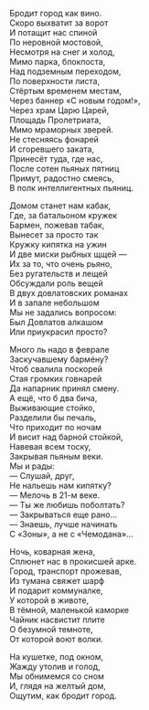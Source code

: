 Бродит город как вино.  
Скоро выхватит за ворот  
И потащит нас спиной  
По неровной мостовой,  
Несмотря на снег и холод,  
Мимо парка, блокпоста,  
Над подземным переходом,  
По поверхности листа,  
Стёртым временем местам,  
Через баннер «С новым годом!»,  
Через храм Царю Царей,  
Площадь Пролетриата,  
Мимо мраморных зверей.  
Не стесняясь фонарей  
И сгоревшего заката,  
Принесёт туда, где нас,  
После сотен пьяных пятниц  
Примут, радостно смеясь,  
В полк интеллигентных пьяниц.

Домом станет нам кабак,  
Где, за батальоном кружек  
Бармен, пожевав табак,  
Вынесет за просто так  
Кружку кипятка на ужин  
И две миски рыбных щщей —  
Их за то, что очень рьяно,  
Без ругательств и лещей  
Обсуждали роль вещей  
В двух довлатовских романах  
И в запале небольшом  
Мы не задались вопросом:  
Был Довлатов алкашом  
Или приукрасил просто?

Много ль надо в феврале  
Заскучавшему бармéну?  
Чтоб свалила поскорей  
Стая громких говнарей  
Да напарник принял смену.  
А ещё, что б два бича,  
Выживающие стойко,  
Разделили бы печаль,  
Что приходит по ночам  
И висит над барной стойкой,  
Навевая всем тоску,  
Закрывая пьяным веки.  
Мы и рады:   
— Слушай, друг,  
Не нальешь нам кипятку?  
— Мелочь в 21-м веке.  
— Ты же любишь поболтать?  
— Закрываться еще рано…  
— Знаешь, лучше начинать   
С «Зоны», а не с «Чемодана»…

Ночь, коварная жена,  
Сплюнет нас в прокисшей арке.  
Город, транспорт прожевав,  
Из тумана свяжет шарф  
И подарит коммуналке,  
У которой в животе,  
В тёмной, маленькой каморке  
Чайник насвистит плите  
О безумной темноте,  
От которой воют волки.

На кушетке, под окном,   
Жажду утолив и голод,  
Мы обнимемся со сном  
И, глядя на желтый дом,  
Ощутим, как бродит город.